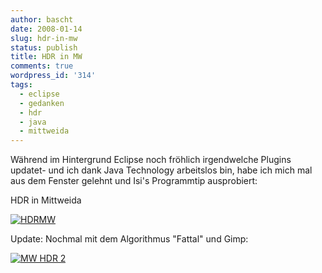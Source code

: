 ```yaml
---
author: bascht
date: 2008-01-14
slug: hdr-in-mw
status: publish
title: HDR in MW
comments: true
wordpress_id: '314'
tags:
  - eclipse
  - gedanken
  - hdr
  - java
  - mittweida
---
```


Während im Hintergrund Eclipse noch fröhlich irgendwelche Plugins
updatet- und ich dank Java Technology arbeitslos bin, habe ich mich
mal aus dem Fenster gelehnt und Isi's Programmtip ausprobiert:

HDR in Mittweida



[![HDRMW](http://www.bascht.com/uploads/2008/01/hdr-mw.jpg)](http://www.bascht.com/uploads/2008/01/hdr-mw.jpg "HDRMW")

Update: Nochmal mit dem Algorithmus "Fattal" und Gimp:

[![MW HDR 2](http://www.bascht.com/uploads/2008/01/mw-hdr2.jpg)](http://www.bascht.com/uploads/2008/01/mw-hdr2.jpg "MW HDR 2")
